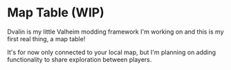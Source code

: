 # Map Table (WIP)

Dvalin is my little Valheim modding framework I'm working on and this is my first real thing, a map table!

It's for now only connected to your local map, but I'm planning on adding functionality to share exploration between players.
